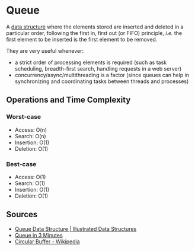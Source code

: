 # Queue
A [data structure](Computer%20Science/Data%20Structures/data%20structure.md) where the elements stored are inserted and deleted in a particular order, following the first in, first out (or FIFO) principle, *i.e.* the first element to be inserted is the first element to be removed. 

They are very useful whenever:
- a strict order of processing elements is required (such as task scheduling, breadth-first search, handling requests in a web server)
- concurrency/async/multithreading is a factor (since queues can help in synchronizing and coordinating tasks between threads and processes)
## Operations and Time Complexity

### Worst-case
- Access: O(n)
- Search: O(n)
- Insertion: O(1)
- Deletion: O(1)
### Best-case
- Access: O(1)
- Search: O(1)
- Insertion: O(1)
- Deletion: O(1)
## Sources
- [Queue Data Structure | Illustrated Data Structures](https://www.youtube.com/watch?v=mDCi1lXd9hc)
- [Queue in 3 Minutes](https://www.youtube.com/watch?v=D6gu-_tmEpQ)
- [Circular Buffer - Wikipedia](https://en.wikipedia.org/wiki/Circular_buffer)